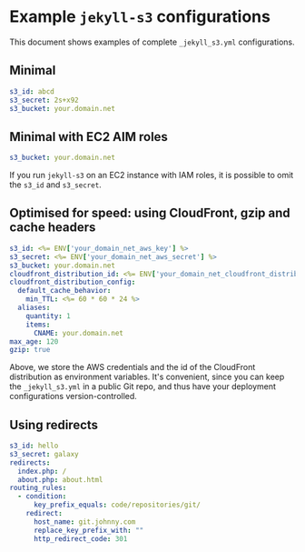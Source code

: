 # Example `jekyll-s3` configurations

This document shows examples of complete `_jekyll_s3.yml` configurations.

## Minimal

````yaml
s3_id: abcd
s3_secret: 2s+x92
s3_bucket: your.domain.net
````

## Minimal with EC2 AIM roles

````yaml
s3_bucket: your.domain.net
````

If you run `jekyll-s3` on an EC2 instance with IAM roles, it is possible to omit
the `s3_id` and `s3_secret`.

## Optimised for speed: using CloudFront, gzip and cache headers

````yaml
s3_id: <%= ENV['your_domain_net_aws_key'] %>
s3_secret: <%= ENV['your_domain_net_aws_secret'] %>
s3_bucket: your.domain.net
cloudfront_distribution_id: <%= ENV['your_domain_net_cloudfront_distribution_id'] %>
cloudfront_distribution_config:
  default_cache_behavior:
    min_TTL: <%= 60 * 60 * 24 %>
  aliases:
    quantity: 1
    items:
      CNAME: your.domain.net
max_age: 120
gzip: true
````

Above, we store the AWS credentials and the id of the CloudFront distribution as
environment variables. It's convenient, since you can keep the `_jekyll_s3.yml`
in a public Git repo, and thus have your deployment configurations
version-controlled.

## Using redirects

````yaml
s3_id: hello
s3_secret: galaxy
redirects:
  index.php: /
  about.php: about.html
routing_rules:
  - condition:
      key_prefix_equals: code/repositories/git/
    redirect:
      host_name: git.johnny.com
      replace_key_prefix_with: ""
      http_redirect_code: 301
````
